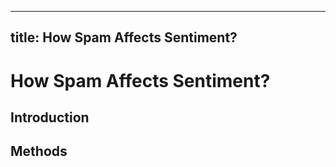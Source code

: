 
---
title: How Spam Affects Sentiment?
---

# How Spam Affects Sentiment?

## Introduction

## Methods